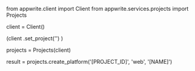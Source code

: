 from appwrite.client import Client
from appwrite.services.projects import Projects

client = Client()

(client
  .set_project('')
)

projects = Projects(client)

result = projects.create_platform('[PROJECT_ID]', 'web', '[NAME]')
